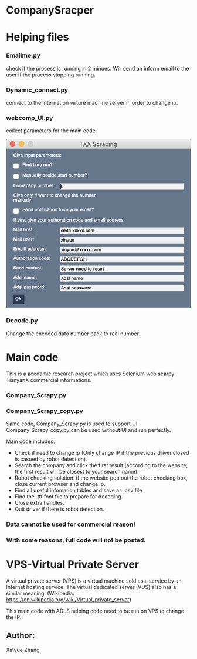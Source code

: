 # CompanySracper

# Helping files

### Emailme.py
 check if the process is running in 2 minues. Will send an inform email to the user if the process stopping running.
### Dynamic_connect.py
 connect to the internet on virture machine server in order to change ip.
### webcomp_UI.py
 collect parameters for the main code.
 
 ![UI](QQ20200830-185638@2x.png)
 
### Decode.py
 Change the encoded data number back to real number.
 
# Main code
 This is a acedamic research project which uses Selenium web scarpy TianyanX commercial informations.
 
### Company_Scrapy.py
### Company_Scrapy_copy.py
Same code, Company_Scrapy.py is used to support UI. Company_Scrapy_copy.py can be used without UI and run perfectly.

 Main code includes:
 - Check if need to change ip (Only change IP if the previous driver closed is casued by robot detection).
 - Search the company and click the first result (according to the website, the first result will be closest to your search name).
 - Robot checking solution: if the website pop out the robot checking box, close current browser and change ip.
 - Find all useful infomation tables and save as .csv file
 - Find the .ttf font file to prepare for decoding.
 - Close extra handles.
 - Quit driver if there is robot detection.
 ### Data cannot be used for commercial reason!
 ### With some reasons, full code will not be posted.
 

 # VPS-Virtual Private Server
 
 A virtual private server (VPS) is a virtual machine sold as a service by an Internet hosting service. The virtual dedicated server (VDS) also has a similar meaning. (Wikipedia: https://en.wikipedia.org/wiki/Virtual_private_server)
 
 This main code with ADLS helping code need to be run on VPS to change the IP.
 
 
## Author:
 Xinyue Zhang
